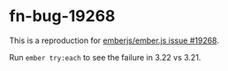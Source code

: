 # fn-bug-19268

This is a reproduction for [emberjs/ember.js issue #19268](https://github.com/emberjs/ember.js/issues/19268).

Run `ember try:each` to see the failure in 3.22 vs 3.21.